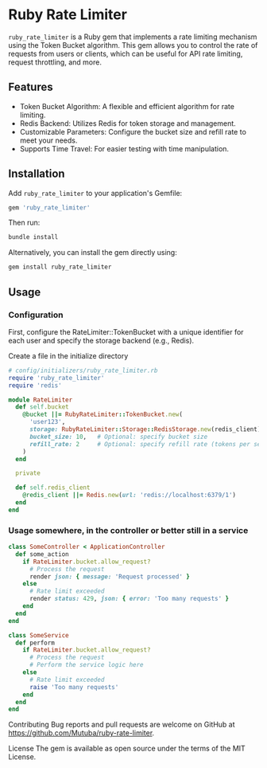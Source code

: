 # Ruby Rate Limiter

`ruby_rate_limiter` is a Ruby gem that implements a rate limiting mechanism using the Token Bucket algorithm. This gem allows you to control the rate of requests from users or clients, which can be useful for API rate limiting, request throttling, and more.

## Features

- Token Bucket Algorithm: A flexible and efficient algorithm for rate limiting.
- Redis Backend: Utilizes Redis for token storage and management.
- Customizable Parameters: Configure the bucket size and refill rate to meet your needs.
- Supports Time Travel: For easier testing with time manipulation.

## Installation

Add `ruby_rate_limiter` to your application's Gemfile:

```ruby
gem 'ruby_rate_limiter'

```

Then run:

```ruby
bundle install
```

Alternatively, you can install the gem directly using:

```ruby
gem install ruby_rate_limiter
```

## Usage

### Configuration

First, configure the RateLimiter::TokenBucket with a unique identifier for each user and specify the storage backend (e.g., Redis).

Create a file in the initialize directory

```ruby
# config/initializers/ruby_rate_limiter.rb
require 'ruby_rate_limiter'
require 'redis'

module RateLimiter
  def self.bucket
    @bucket ||= RubyRateLimiter::TokenBucket.new(
      'user123',
      storage: RubyRateLimiter::Storage::RedisStorage.new(redis_client),
      bucket_size: 10,   # Optional: specify bucket size
      refill_rate: 2     # Optional: specify refill rate (tokens per second)
    )
  end

  private

  def self.redis_client
    @redis_client ||= Redis.new(url: 'redis://localhost:6379/1')
  end
end

```

### Usage somewhere, in the controller or better still in a service

```ruby
class SomeController < ApplicationController
  def some_action
    if RateLimiter.bucket.allow_request?
      # Process the request
      render json: { message: 'Request processed' }
    else
      # Rate limit exceeded
      render status: 429, json: { error: 'Too many requests' }
    end
  end
end
```

```ruby
class SomeService
  def perform
    if RateLimiter.bucket.allow_request?
      # Process the request
      # Perform the service logic here
    else
      # Rate limit exceeded
      raise 'Too many requests'
    end
  end
end

```

Contributing
Bug reports and pull requests are welcome on GitHub at https://github.com/Mutuba/ruby-rate-limiter.

License
The gem is available as open source under the terms of the MIT License.

